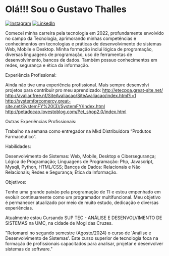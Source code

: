 # Olá!!! Sou o Gustavo Thalles

[![Instagram](https://img.shields.io/badge/Instagram-%23E4405F?style=for-the-badge&logo=instagram&logoColor=white)](https://www.instagram.com/gustavothalles/)
[![LinkedIn](https://img.shields.io/badge/LinkedIn-%230A66C2?style=for-the-badge&logo=linkedin&logoColor=white)](https://www.linkedin.com/in/gustavothalles/)

Comecei minha carreira pela tecnologia em 2022, profundamente envolvido no campo da Tecnologia, aprimorando minhas competências e conhecimentos em tecnologias e práticas de desenvolvimento de sistemas Web, Mobile e Desktop. Minha formação inclui lógica de programação, diversas linguagens de programação, uso de ferramentas de desenvolvimento, bancos de dados. Também possuo conhecimentos em redes, segurança e ética da informação.

Experiência Profissional:

Ainda não tive uma experiência profissional. Mais sempre desenvolvi projetos para contribuir pro meu aprendizado:
http://etecpoa.great-site.net/
http://avaliar.free.nf/SiteAvaliacao/SiteAvaliacao/index.html?i=1
http://systemforcomercy.great-site.net/SystemFY%20(3)/SystemFY/Index.html
http://petadocao.lovestoblog.com/Pet_shop2.0/index.html


Outras Experiências Profissionais:

Trabalho na semana como entregador na Mkd Distribuidora “Produtos Farmacêutico”.


Habilidades:

Desenvolvimento de Sistemas: Web, Mobile, Desktop e Cibersegurança;
Lógica de Programação;
Linguagens de Programação: Php, Javascript, Mysqli, Python, HTML/CSS;
Bancos de Dados: Relacionais e Não Relacionais;
Redes e Segurança;
Ética da Informação.

Objetivos:

Tenho uma grande paixão pela programação de TI e estou empenhado em evoluir continuamente como um programador multifuncional. Meu objetivo é permanecer atualizado por meio de muito estudo, dedicação e diversas experiências.

Atualmente estou Cursando SUP TEC - ANÁLISE E DESENVOLVIMENTO DE SISTEMAS na UMC, na cidade de Mogi das Cruzes.

"Retomarei no segundo semestre (Agosto/2024) o curso de 'Análise e Desenvolvimento de Sistemas'. Este curso superior de tecnologia foca na formação de profissionais capacitados para analisar, projetar e desenvolver sistemas de software."
